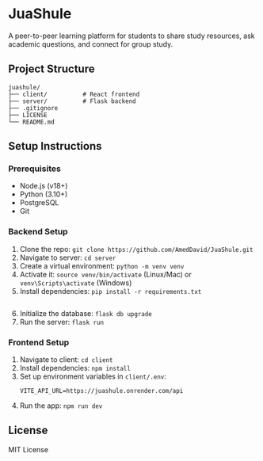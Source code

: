 # JuaShule

A peer-to-peer learning platform for students to share study resources, ask academic questions, and connect for group study.

## Project Structure
```
juashule/
├── client/          # React frontend
├── server/          # Flask backend
├── .gitignore
├── LICENSE
└── README.md
```

## Setup Instructions

### Prerequisites
- Node.js (v18+)
- Python (3.10+)
- PostgreSQL
- Git

### Backend Setup
1. Clone the repo: `git clone https://github.com/AmedDavid/JuaShule.git`
2. Navigate to server: `cd server`
3. Create a virtual environment: `python -m venv venv`
4. Activate it: `source venv/bin/activate` (Linux/Mac) or `venv\Scripts\activate` (Windows)
5. Install dependencies: `pip install -r requirements.txt`
   ```

7. Initialize the database: `flask db upgrade`
8. Run the server: `flask run`

### Frontend Setup
1. Navigate to client: `cd client`
2. Install dependencies: `npm install`
3. Set up environment variables in `client/.env`:
   ```
   VITE_API_URL=https://juashule.onrender.com/api
   ```
4. Run the app: `npm run dev`



## License
MIT License